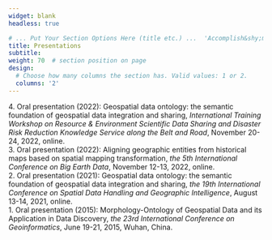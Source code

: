 ```yaml
---
widget: blank
headless: true

# ... Put Your Section Options Here (title etc.) ...  'Accomplish&shy;ments'
title: Presentations
subtitle:
weight: 70  # section position on page
design:
  # Choose how many columns the section has. Valid values: 1 or 2.
  columns: '2'
---
```


4\. Oral presentation (2022): Geospatial data ontology: the semantic foundation of geospatial data integration and sharing, *International Training Workshop on Resource & Environment Scientific Data Sharing and Disaster Risk Reduction Knowledge Service along the Belt and Road*, November 20-24, 2022, online.  
3\. Oral presentation (2022): Aligning geographic entities from historical maps based on spatial mapping transformation, *the 5th International Conference on Big Earth Data*, November 12-13, 2022, online.  
2\. Oral presentation (2021): Geospatial data ontology: the semantic foundation of geospatial data integration and sharing, *the 19th International Conference on Spatial Data Handling and Geographic Intelligence*, August 13-14, 2021, online.  
1\. Oral presentation (2015): Morphology-Ontology of Geospatial Data and its Application in Data Discovery, *the 23rd International Conference on Geoinformatics*, June 19-21, 2015, Wuhan, China.
